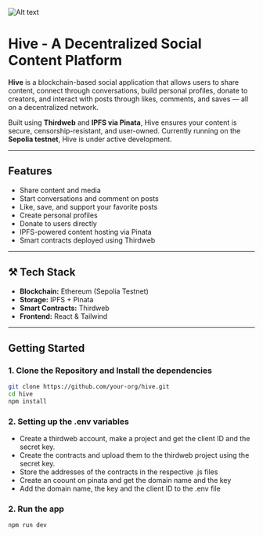 ![Alt text](https://drive.google.com/file/d/1RpY6wtBXWm4WepZ7WU0FfMqY_OWON2eD/view?usp=share_link)

# Hive - A Decentralized Social Content Platform

**Hive** is a blockchain-based social application that allows users to share content, connect through conversations, build personal profiles, donate to creators, and interact with posts through likes, comments, and saves — all on a decentralized network.

Built using **Thirdweb** and **IPFS via Pinata**, Hive ensures your content is secure, censorship-resistant, and user-owned. Currently running on the **Sepolia testnet**, Hive is under active development.

---

##  Features

- Share content and media
- Start conversations and comment on posts
- Like, save, and support your favorite posts
- Create personal profiles
- Donate to users directly
- IPFS-powered content hosting via Pinata
- Smart contracts deployed using Thirdweb

---

## ⚒️ Tech Stack

- **Blockchain:** Ethereum (Sepolia Testnet)
- **Storage:** IPFS + Pinata
- **Smart Contracts:** Thirdweb
- **Frontend:** React & Tailwind

---

## Getting Started

### 1. Clone the Repository and Install the dependencies

```bash
git clone https://github.com/your-org/hive.git
cd hive
npm install
```

### 2. Setting up the .env variables
- Create a thirdweb account, make a project and get the client ID and the secret key.
- Create the contracts and upload them to the thirdweb project using the secret key.
- Store the addresses of the contracts in the respective .js files
- Create an coount on pinata and get the domain name and the key
- Add the domain name, the key and the client ID to the .env file 

### 2. Run the app
```bash
npm run dev
```



